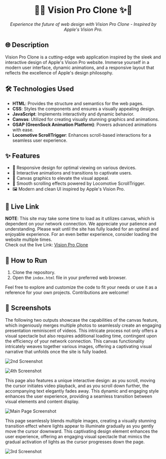<h1 align="center">
   🚀✨ Vision Pro Clone ✨🚀
</h1>

<p align="center">
  <em>Experience the future of web design with Vision Pro Clone - Inspired by Apple's Vision Pro.</em>
</p>

## 🌐 Description

Vision Pro Clone is a cutting-edge web application inspired by the sleek and interactive design of Apple's Vision Pro website. Immerse yourself in a modern user interface, dynamic animations, and a responsive layout that reflects the excellence of Apple's design philosophy.

## 🛠️ Technologies Used

- **HTML**: Provides the structure and semantics for the web pages.
- **CSS**: Styles the components and ensures a visually appealing design.
- **JavaScript**: Implements interactivity and dynamic behavior.
- **Canvas**: Utilized for creating visually stunning graphics and animations.
- **GSAP (GreenSock Animation Platform)**: Powers advanced animations with ease.
- **Locomotive ScrollTrigger**: Enhances scroll-based interactions for a seamless user experience.

## ✨ Features

- 📱 Responsive design for optimal viewing on various devices.
- 🌈 Interactive animations and transitions to captivate users.
- 🎨 Canvas graphics to elevate the visual appeal.
- 🚀 Smooth scrolling effects powered by Locomotive ScrollTrigger.
- 🖼️ Modern and clean UI inspired by Apple's Vision Pro.

## 🚀 Live Link

**NOTE**: This site may take some time to load as it utilizes canvas, which is dependent on your network connection. We appreciate your patience and understanding. Please wait until the site has fully loaded for an optimal and enjoyable experience. For an even better experience, consider loading the website multiple times.<br>
Check out the live Link: [Vision Pro Clone](https://kamalvisionpro.netlify.app/)

## 🏃 How to Run

1. Clone the repository.
2. Open the `index.html` file in your preferred web browser.

Feel free to explore and customize the code to fit your needs or use it as a reference for your own projects. Contributions are welcome!

## 🌟 Screenshots

The following two outputs showcase the capabilities of the canvas feature, which ingeniously merges multiple photos to seamlessly create an engaging presentation reminiscent of videos. This intricate process not only offers a visual spectacle but also requires additional loading time, contingent upon the efficiency of your network connection. This canvas functionality intricately weaves together various images, offering a captivating visual narrative that unfolds once the site is fully loaded.

![2nd Screenshot](https://github.com/Kamu08/Vision_Pro/assets/87929852/8067bfec-b559-498a-abbe-92c8857c9588)

![4th Screenshot](https://github.com/Kamu08/Vision_Pro/assets/87929852/e797c825-b5af-4af6-9d1c-0549d479e981)

This page also features a unique interactive design: as you scroll, moving the cursor initiates video playback, and as you scroll down further, the accompanying text elegantly fades away. This dynamic and engaging style enhances the user experience, providing a seamless transition between visual elements and content display.

![Main Page Screenshot](https://github.com/Kamu08/Vision_Pro/assets/87929852/12de36aa-0b78-4101-9afe-b6952b142dcb)

This page seamlessly blends multiple images, creating a visually stunning transition effect where lights appear to illuminate gradually as you gently move the cursor downward. This captivating design element enhances the user experience, offering an engaging visual spectacle that mimics the gradual activation of lights as the cursor progresses down the page.

![3rd Screenshot](https://github.com/Kamu08/Vision_Pro/assets/87929852/dfb8af3a-a442-42ff-9a36-000886e1208a)


